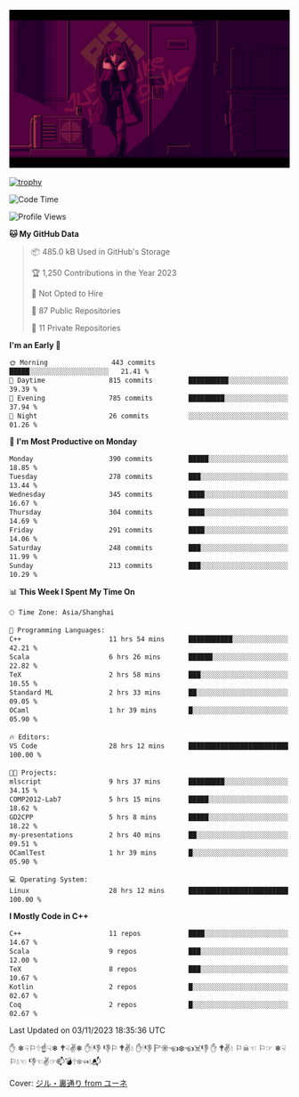![](imgs/main.png)

[![trophy](https://github-profile-trophy.vercel.app/?username=NeilKleistGao&theme=dracula)](https://github.com/ryo-ma/github-profile-trophy)

<!--START_SECTION:waka-->
![Code Time](http://img.shields.io/badge/Code%20Time-320%20hrs%2023%20mins-blue)

![Profile Views](http://img.shields.io/badge/Profile%20Views-0-blue)

**🐱 My GitHub Data** 

> 📦 485.0 kB Used in GitHub's Storage 
 > 
> 🏆 1,250 Contributions in the Year 2023
 > 
> 🚫 Not Opted to Hire
 > 
> 📜 87 Public Repositories 
 > 
> 🔑 11 Private Repositories 
 > 
**I'm an Early 🐤** 

```text
🌞 Morning                443 commits         █████░░░░░░░░░░░░░░░░░░░░   21.41 % 
🌆 Daytime                815 commits         ██████████░░░░░░░░░░░░░░░   39.39 % 
🌃 Evening                785 commits         █████████░░░░░░░░░░░░░░░░   37.94 % 
🌙 Night                  26 commits          ░░░░░░░░░░░░░░░░░░░░░░░░░   01.26 % 
```
📅 **I'm Most Productive on Monday** 

```text
Monday                   390 commits         █████░░░░░░░░░░░░░░░░░░░░   18.85 % 
Tuesday                  278 commits         ███░░░░░░░░░░░░░░░░░░░░░░   13.44 % 
Wednesday                345 commits         ████░░░░░░░░░░░░░░░░░░░░░   16.67 % 
Thursday                 304 commits         ████░░░░░░░░░░░░░░░░░░░░░   14.69 % 
Friday                   291 commits         ████░░░░░░░░░░░░░░░░░░░░░   14.06 % 
Saturday                 248 commits         ███░░░░░░░░░░░░░░░░░░░░░░   11.99 % 
Sunday                   213 commits         ███░░░░░░░░░░░░░░░░░░░░░░   10.29 % 
```


📊 **This Week I Spent My Time On** 

```text
🕑︎ Time Zone: Asia/Shanghai

💬 Programming Languages: 
C++                      11 hrs 54 mins      ███████████░░░░░░░░░░░░░░   42.21 % 
Scala                    6 hrs 26 mins       ██████░░░░░░░░░░░░░░░░░░░   22.82 % 
TeX                      2 hrs 58 mins       ███░░░░░░░░░░░░░░░░░░░░░░   10.55 % 
Standard ML              2 hrs 33 mins       ██░░░░░░░░░░░░░░░░░░░░░░░   09.05 % 
OCaml                    1 hr 39 mins        █░░░░░░░░░░░░░░░░░░░░░░░░   05.90 % 

🔥 Editors: 
VS Code                  28 hrs 12 mins      █████████████████████████   100.00 % 

🐱‍💻 Projects: 
mlscript                 9 hrs 37 mins       █████████░░░░░░░░░░░░░░░░   34.15 % 
COMP2012-Lab7            5 hrs 15 mins       █████░░░░░░░░░░░░░░░░░░░░   18.62 % 
GD2CPP                   5 hrs 8 mins        █████░░░░░░░░░░░░░░░░░░░░   18.22 % 
my-presentations         2 hrs 40 mins       ██░░░░░░░░░░░░░░░░░░░░░░░   09.51 % 
OCamlTest                1 hr 39 mins        █░░░░░░░░░░░░░░░░░░░░░░░░   05.90 % 

💻 Operating System: 
Linux                    28 hrs 12 mins      █████████████████████████   100.00 % 
```

**I Mostly Code in C++** 

```text
C++                      11 repos            ████░░░░░░░░░░░░░░░░░░░░░   14.67 % 
Scala                    9 repos             ███░░░░░░░░░░░░░░░░░░░░░░   12.00 % 
TeX                      8 repos             ███░░░░░░░░░░░░░░░░░░░░░░   10.67 % 
Kotlin                   2 repos             █░░░░░░░░░░░░░░░░░░░░░░░░   02.67 % 
Coq                      2 repos             █░░░░░░░░░░░░░░░░░░░░░░░░   02.67 % 
```




 Last Updated on 03/11/2023 18:35:36 UTC
<!--END_SECTION:waka-->

✋ ❄☟⚐🕆☝☟❄ 🕈☟✌❄ ✋🕯👎 👎⚐ 🕈✌💧 ✋🕯👎 🏱☼☜❄☜☠👎 ✋ 🕈✌💧 ⚐☠☜ ⚐☞ ❄☟⚐💧☜ 👎☜✌☞📫💣🕆❄☜💧📬

Cover: [ジル・裏通り from ユーネ](https://www.pixiv.net/artworks/62127066)
